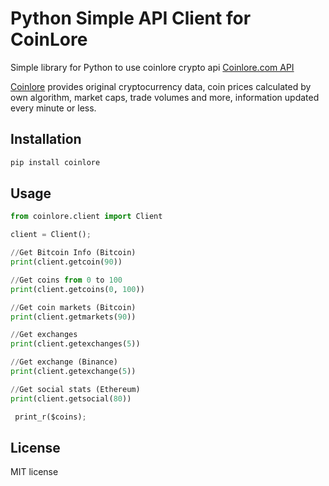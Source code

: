 # Python Simple API Client for CoinLore

Simple library for Python to use coinlore crypto api [Coinlore.com API](https://www.coinlore.com/cryptocurrency-data-api)

[Coinlore](https://www.coinlore.com) provides original cryptocurrency data, coin prices calculated by own algorithm, market caps, trade volumes and more, information updated every minute or less.

## Installation

```sh
pip install coinlore
```

## Usage
```python
from coinlore.client import Client

client = Client();

//Get Bitcoin Info (Bitcoin)
print(client.getcoin(90))

//Get coins from 0 to 100
print(client.getcoins(0, 100))

//Get coin markets (Bitcoin)
print(client.getmarkets(90))

//Get exchanges
print(client.getexchanges(5))

//Get exchange (Binance)
print(client.getexchange(5))

//Get social stats (Ethereum)
print(client.getsocial(80))

 print_r($coins);

```
## License
MIT license